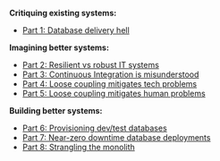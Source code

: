 **Critiquing existing systems:**

- [Part 1: Database delivery hell](blog/2021-09/safe-schema-updates-1-delivery-hell/index.md)

**Imagining better systems:**

- [Part 2: Resilient vs robust IT systems](blog/2021-09/safe-schema-updates-2-resilience-vs-robustness/index.md)
- [Part 3: Continuous Integration is misunderstood](blog/2021-09/safe-schema-updates-3-ci-is-misunderstood/index.md)
- [Part 4: Loose coupling mitigates tech problems](blog/2021-09/safe-schema-updates-4-loose-coupling-mitigates-tech-problems/index.md)
- [Part 5: Loose coupling mitigates human problems](/blog/2021-10/safe-schema-updates-5-loose-coupling-mitigates-human-problems/index.md)

**Building better systems:**

- [Part 6: Provisioning dev/test databases](/blog/2021-10/safe-schema-updates-6-provisioning-databases/index.md)
- [Part 7: Near-zero downtime database deployments](/blog/2021-11/safe-schema-updates-7-near-zero-downtime-deployments/index.md)
- [Part 8: Strangling the monolith](/blog/2021-12/safe-schema-updates-8-strangling-the-monolith/index.md)
